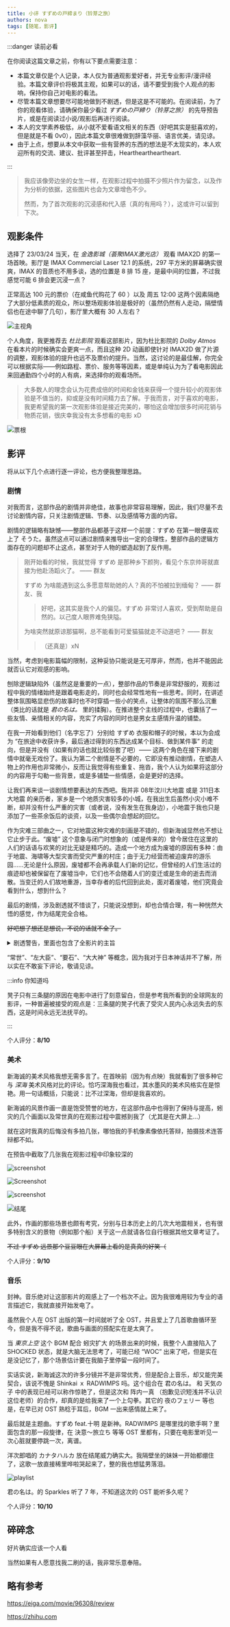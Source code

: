 ```yaml
---
title: 小评 すずめの戸締まり（铃芽之旅）
authors: nova
tags: [随笔，影评]
---
```


:::danger  读前必看

在你阅读这篇文章之前，你有以下要点需要注意：

- 本篇文章仅是个人记录，本人仅为普通观影爱好者，并无专业影评/漫评经验。本篇文章评价将极其主观，如果可以的话，请不要受到我个人观点的影响，保持你自己对电影的看法。
- 尽管本篇文章想要尽可能地做到不剧透，但是这是不可能的。在阅读前，为了你的观看体验，请确保你最少看过 *すずめの戸締り（铃芽之旅）* 的先导预告片，或是在阅读过小说/观影后再进行阅读。
- 本人的文学素养极低，从小就不爱看语文相关的东西（好吧其实是挺喜欢的，但是就是不看 0v0），因此本篇文章很难做到辞藻华丽、语言优美，请见谅。
- 由于上点，想要从本文中获取一些有营养的东西的想法是不太现实的，本人欢迎所有的交流、建议、批评甚至抨击，Heartheartheartheart.

:::

> 我应该像旁边坐的女生一样，在观影过程中拍摄不少照片作为留念，以及作为分析的依据，这些图片也会为文章增色不少。
>
> 然而，为了首次观影的沉浸感和代入感（真的有用吗？），这或许可以留到下次。

## 观影条件

选择了 23/03/24 当天，在 *金逸影城（荟聚IMAX激光店）* 观看 IMAX2D 的第一场首映。影厅是 IMAX Commercial Laser 12.1 的系统，297 平方米的屏幕确实很爽，IMAX 的音质也不用多谈，选的位置是 8 排 15 座，是最中间的位置，不过我感觉可能 6 排会更沉浸一点？

正常高达 100 元的票价（在咸鱼代购花了 60 ）以及 周五 12:00 这两个因素隔绝了大部分低素质的观众，所以整场观影体验是极好的（虽然仍然有人走动，隔壁情侣也在途中聊了几句），影厅里大概有 30 人左右？

![主视角](https://cdn.ova.moe/img/IMG20230324121222.jpg)



个人角度，我更推荐去 *杜比影院* 观看这部影片，因为杜比影院的 *Dolby Atmos* 在看本片的时候确实会更爽一点，而且这种 2D 动画即使针对 IMAX2D 做了片源的调整，观影体验的提升也远不及票价的提升。当然，这讨论的是最佳解，你完全可以根据实际——例如路程、票价、服务等等因素，或是单纯认为为了看电影因此来回通勤四个小时的人有病，来选择你的观看场所。

> 大多数人的理念会认为花费成倍的时间和金钱来获得一个提升较小的观影体验是不值当的，抑或是没有时间精力去了解。于我而言，对于喜欢的电影，我更希望我的第一次观影体验是接近完美的，哪怕这会增加很多时间花销与物质花销，很庆幸我没有太多想看的电影 xD

![票根](https://cdn.ova.moe/img/3e42080d425934b9.jpg)



## 影评

将从以下几个点进行逐一评论，也方便我整理思路。

### 剧情

对我而言，这部作品的剧情并非绝佳，故事也非常容易理解，因此，我们尽量不去讨论剧情内容，只关注剧情逻辑、节奏、以及感情等方面的内容。

剧情的逻辑略有缺憾——整部作品都基于这样一个前提：すずめ 在第一眼便喜欢上了 そうた。虽然这点可以通过剧情来推导出一定的合理性，整部作品的逻辑方面存在的问题却不止这点，甚至对于人物的塑造起到了反作用。

> 刚开始看的时候，我就觉得 すずめ 是那种乡下颜狗，看见个东京帅哥就直接为他赴汤蹈火了。		—— 群友
>
> すずめ 为啥能遇到这么多愿意帮助她的人？真的不怕被拉到缅甸？		—— 群友、我
>
> > 好吧，这其实是我个人的偏见。すずめ 非常讨人喜欢，受到帮助是自然的。以己度人眼界难免狭隘。
>
> 为啥突然就原谅那猫啊，总不能看到可爱猫猫就走不动道吧？		—— 群友 
>
> > （还真是）xN

当然，考虑到电影篇幅的限制，这种妥协只能说是无可厚非，然而，也并不能因此就否认它对观感的影响。

刨除逻辑缺陷外（虽然这是重要的一点），整部作品的节奏是非常舒服的，观影过程中我的情绪始终是跟着电影走的，同时也会经常性地有一些思考。同时，在讲述整体氛围略显悲伤的故事时也不时穿插一些小的笑点，让整体的氛围不那么沉重（类比的话就是 *君の名は。* 里的揉胸）。在推进整个主线的过程中，也囊括了一些友情、亲情相关的内容，充实了内容的同时也是男女主感情升温的铺垫。

在我一开始看到他们（名字忘了）分别给 すずめ 衣服和帽子的时候，本以为会成为 “在旅途中收获许多，最后通过得到的东西达成某个目标、做到某件事” 的走向，但是并没有（如果有的话也就比较俗套了吧）—— 这两个角色在接下来的剧情中就毫无戏份了。我认为第二个剧情是不必要的，它即没有推动剧情，在塑造人物上的作用也非常微小，反而让我觉得有些重复、拖沓，我个人认为如果将这部分的内容用于勾勒一些背景，或是多铺垫一些情感，会是更好的选择。



让我们再来谈一谈剧情想要表达的东西吧。我并非 08年汶川大地震 或是 311日本大地震 的亲历者，家乡是一个地质灾害较多的小城，在我出生后虽然小灾小难不断，却并没有什么严重的灾害（或者说，没有发生在我身边），小地震于我也只是添加了一些茶余饭后的谈资，以及一些偶尔会想起的回忆。

作为灾难三部曲之一，它对地震这种灾难的刻画是不错的，但新海诚显然也不想让它止步于此。“废墟” 这个意象与闭门时想象的（或是传来的）曾今居住在这里的人们的话语与欢笑的对比无疑是精巧的。造成一个地方成为废墟的原因有多种：由于地震、海啸等大型灾害而受灾严重的村庄；由于无力经营而被迫废弃的游乐园……无论是什么原因，废墟都不会再承载人们新的记忆，但曾经的人们生活过的痕迹却也被保留在了废墟当中，它们也不会随着人们的变迁或是生命的逝去而消散。当变迁的人们故地重游，当幸存者的后代回到此处，面对着废墟，他们究竟会看到什么，想到什么？



最后的剧情，涉及剧透就不惜谈了，只能说没想到，却也合情合理，有一种恍然大悟的感觉，作为结尾完全合格。

~~好吧想了想还是想说，不说的话就不全了。~~

<details>
<summary>剧透警告，里面也包含了全影片的主旨</summary>
	<p>
    影片开头以为的 “妈妈”，其实就是未来的自己，未来的自己给了小 すずめ 希望，并且幡然醒悟，发现了自己最珍惜的东西——希望与关心，其实一直在自己身边。失去妈妈的 すずめ 在绝望之时，仍然有无数的人——环阿姨，以及人生旅途中遇到的善良的人们，愿意向她伸出援手，给予她关心与希望。
    </p>
    <p>
        所以其实 铃芽之旅 这个译名挺好的，整个故事其实就是铃芽踏上的与自己和解的旅途。那原文的 戸締まり 呢？其实最后 すずめ 在关门后说的「いってきます」，也正是她关闭了创伤之门，走向新生活的证明。
    </p>
    <p>
        此外，这也是对于受过灾害的人们的一种抚慰。受灾人民就像小时候的 すずめ 一样，可能经历丧失亲友的痛苦，可能会陷入绝望。但无论如何，生活的前方总有希望与来自他人的关爱。正如 すずめ 向小时候的自己所展示的那样：「私は、すずめの明日！」。
    </p>

</details>

“常世”、“左大臣”、“要石”、“大大神” 等概念，因为我对于日本神话并不了解，所以实在不敢妄下评论，敬请见谅。

:::info 你知道吗

凳子只有三条腿的原因在电影中进行了刻意留白，但是参考我所看到的全球网友的影评，一种普遍被接受的观点是：三条腿的凳子代表了受灾人民内心永远失去的东西，这是时间永远无法抚平的。

:::

个人评分：**8/10**

### 美术

新海诚的美术风格我想无需多言了。在首映前（因为有点映）我就看到了很多种它与 *深海* 美术风格对比的评论。恰巧深海我也看过，其水墨风的美术风格实在是惊艳。用一句话概括，只能说：比不过深海，但却是我喜欢的。

新海诚的风景作画一直是饱受赞誉的地方，在这部作品中也得到了保持与提高，蚓灾的几个画面以及常世真的在观影过程中震撼到我了（尤其是在大屏上...）

就在这时我真的后悔没有多拍几张，哪怕我的手机像素像依托答辩，拍摄技术连答辩都不如。

在预告中截取了几张我在观影过程中印象较深的

![screenshot](https://cdn.ova.moe/img/image-20230324220952305.png)

![Screenshot](https://cdn.ova.moe/img/image-20230324220536938.png)

![screenshot](https://cdn.ova.moe/img/image-20230324221152573.png)

![结尾](https://cdn.ova.moe/img/IMG20230324141058.jpg)

此外，作画的那些场景也颇有考究，分别与日本历史上的几次大地震相关，也有很多特别含义的景物（例如那个船）关于这一点就请各位自行根据其他文章考证了。

~~不过 すずめ 远景那个豆豆眼在大屏幕上看的是真真的好笑（~~

个人评分：**9/10**

### 音乐

封神。音乐绝对让这部影片的观感上了一个档次不止。因为我很难用较为专业的语言描述它，我就直接开始发电了。

虽然我个人在 OST 出版的第一时间就听了全 OST，并且爱上了几首歌曲循环至今，但是我不得不说，歌曲与画面的搭配实在是太爽了。



当 *東京上空* 这个 BGM 配合 蚓灾扩大 的场景出来的时候，我整个人直接陷入了 SHOCKED 状态，就是大脑无法思考了，可能已经 “WOC” 出来了吧，但是实在是没记忆了，那个场景估计要在我脑子里停留一段时间了。

实话实说，新海诚这次的许多分镜并不是非常优秀，但是配合上音乐，却又能完美契合，该说不愧是 Shinkai ｘ RADWIMPS 吗。这个组合在 君の名は。 和 天気の子 中的表现已经可以称作惊艳了，但是这次和 阵内一真 （抱歉见识短浅并不认识这位老师）的合作，却真的是给我来了一个上勾拳。其它的 夜のフェリー 等也是，在早已对 OST 熟稔于耳后，BGM 一出来感情就上来了。



最后就是主题曲。すずめ feat.十明 是新神。RADWIMPS 是哪里找的歌手啊？里面包含的那一段旋律，在 決意〜旅立ち 等等 OST 里都有，只要在电影里听见一次心脏就要停跳一次，离谱。

洋次郎唱的 カナタハルカ 放在结尾威力确实大。我隔壁坐的妹妹一开始都绷住了，这歌一放直接稀里哗啦哭起来了，整的我也想猛男落泪。

![playlist](https://cdn.ova.moe/img/image-20230324223623151.png)

君の名は。的 Sparkles 听了 7 年，不知道这次的 OST 能听多久呢？

个人评分：**10/10**



## 碎碎念

好片确实应该一个人看

当然如果有人愿意找我二刷的话，我非常乐意奉陪。



## 略有参考

https://eiga.com/movie/96308/review

https://zhihu.com